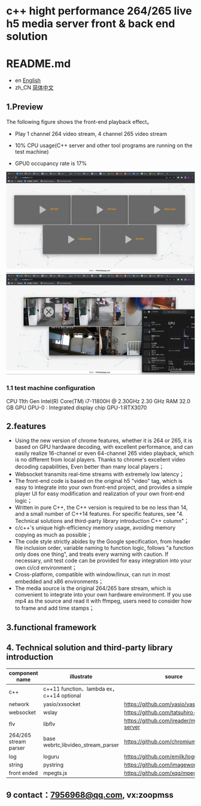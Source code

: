 
# c++ hight performance 264/265 live h5 media server front & back end solution


# README.md
- en [English](ReadMe.md)
- zh_CN [简体中文](readme/README.zh_CN.md)

## 1.Preview

The following figure shows the front-end playback effect。

+ Play 1 channel 264 video stream, 4 channel 265 video stream

+ 10% CPU usage(C++ server and other tool programs are running on the test machine)

+ GPU0 occupancy rate is 17%

![5channel-gpu-cpu](https://github.com/7956968/h5server/blob/master/preview/5channel-gpu-cpu-stop.png)
![5channel-gpu-cpu](https://github.com/7956968/h5server/blob/master/preview/5channel-gpu-cpu.png)

### 1.1  test machine configuration

CPU	11th Gen Intel(R) Core(TM) i7-11800H @ 2.30GHz   2.30 GHz
RAM	32.0 GB 
GPU    GPU-0 : Integrated display chip GPU-1:RTX3070 


## 2.features

+ Using the new version of chrome features, whether it is 264 or 265, it is based on GPU hardware decoding, with excellent performance, and can easily realize 16-channel or even 64-channel 265 video playback, which is no different from local players. Thanks to chrome's excellent video decoding capabilities, Even better than many local players；
+ Websocket transmits real-time streams with extremely low latency；
+ The front-end code is based on the original h5 "video" tag, which is easy to integrate into your own front-end project, and provides a simple player UI for easy modification and realization of your own front-end logic；
+ Written in pure C++, the C++ version is required to be no less than 14, and a small number of C++14 features. For specific features, see "4. Technical solutions and third-party library introduction C++ column"；
+ c/c++'s unique high-efficiency memory usage, avoiding memory copying as much as possible；
+ The code style strictly abides by the Google specification, from header file inclusion order, variable naming to function logic, follows "a function only does one thing", and treats every warning with caution. If necessary, unit test code can be provided for easy integration into your own ci/cd environment；
+ Cross-platform, compatible with window/linux, can run in most embedded and x86 environments；
+ The media source is the original 264/265 bare stream, which is convenient to integrate into your own hardware environment. If you use mp4 as the source and read it with ffmpeg, users need to consider how to frame and add time stamps；

## 3.functional framework

## 4. Technical solution and third-party library introduction
| component name |illustrate|source |
| -------- |--------|--------|
| c++ | c++11 function、lambda ex，c++14 optional ||
| network| yasio/xxsocket |https://github.com/yasio/yasio|
| websocket | wslay|https://github.com/tatsuhiro-t/wslay|
| flv |libflv|https://github.com/ireader/media-server|
| 264/265 stream parser |base webrtc,libvideo_stream_parser|https://github.com/chromium/chromium|
| log |loguru|https://github.com/emilk/loguru|
|string|pystring|https://github.com/imageworks/pystring|
|front ended|mpegts.js|https://github.com/xqq/mpegts.js|


## 9 contact：7956968@qq.com, vx:zoopmss
